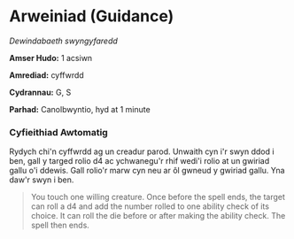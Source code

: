 # Arweiniad (Guidance)

*Dewindabaeth swyngyfaredd*

**Amser Hudo:** 1 acsiwn

**Amrediad:** cyffwrdd

**Cydrannau:** G, S

**Parhad:** Canolbwyntio, hyd at 1 minute

### Cyfieithiad Awtomatig

Rydych chi'n cyffwrdd ag un creadur parod. Unwaith cyn i'r swyn ddod i ben, gall y targed rolio d4 ac ychwanegu'r rhif wedi'i rolio at un gwiriad gallu o'i ddewis. Gall rolio'r marw cyn neu ar ôl gwneud y gwiriad gallu. Yna daw'r swyn i ben.

>  You touch one willing creature. Once before the spell ends, the target can roll a d4 and add the number rolled to one ability check of its choice. It can roll the die before or after making the ability check. The spell then ends.